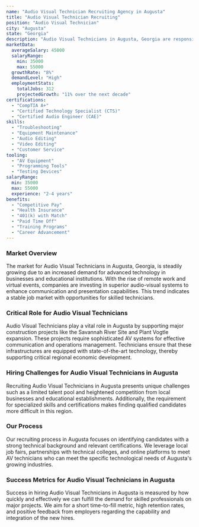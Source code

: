 ```yaml
---
name: "Audio Visual Technician Recruiting Agency in Augusta"
title: "Audio Visual Technician Recruiting"
position: "Audio Visual Technician"
city: "Augusta"
state: "Georgia"
description: "Audio Visual Technicians in Augusta, Georgia are responsible for setting up, maintaining, and operating audio and visual equipment, including microphones, sound speakers, video screens, projectors, video monitors, recording equipment, and more for concerts, sports events, meetings, and conventions."
marketData:
  averageSalary: 45000
  salaryRange:
    min: 35000
    max: 55000
  growthRate: "8%"
  demandLevel: "High"
  employmentStats:
    totalJobs: 312
    projectedGrowth: "11% over the next decade"
certifications:
  - "CompTIA A+"
  - "Certified Technology Specialist (CTS)"
  - "Certified Audio Engineer (CAE)"
skills:
  - "Troubleshooting"
  - "Equipment Maintenance"
  - "Audio Editing"
  - "Video Editing"
  - "Customer Service"
tooling:
  - "AV Equipment"
  - "Programming Tools"
  - "Testing Devices"
salaryRange:
  min: 35000
  max: 55000
  experience: "2-4 years"
benefits:
  - "Competitive Pay"
  - "Health Insurance"
  - "401(k) with Match"
  - "Paid Time Off"
  - "Training Programs"
  - "Career Advancement"
---
```


### Market Overview
The market for Audio Visual Technicians in Augusta, Georgia, is steadily growing due to an increased demand for advanced technology in businesses and educational institutions. With the rise of remote work and virtual events, companies are investing in superior audio-visual systems to enhance communication and presentation capabilities. This trend indicates a stable job market with opportunities for skilled technicians.

### Critical Role for Audio Visual Technicians
Audio Visual Technicians play a vital role in Augusta by supporting major construction projects like the Savannah River Site and Plant Vogtle expansion. These projects require sophisticated AV systems for effective communication and operations management. Technicians ensure that these infrastructures are equipped with state-of-the-art technology, thereby supporting critical regional economic development.

### Hiring Challenges for Audio Visual Technicians in Augusta
Recruiting Audio Visual Technicians in Augusta presents unique challenges such as a limited talent pool and heightened competition from local businesses and educational establishments. Additionally, the requirement for specialized skills and certifications makes finding qualified candidates more difficult in this region.

### Our Process
Our recruiting process in Augusta focuses on identifying candidates with a strong technical background and relevant certifications. We leverage local job fairs, partnerships with technical colleges, and online platforms to meet AV technicians who can meet the specific technological needs of Augusta's growing industries.

### Success Metrics for Audio Visual Technicians in Augusta
Success in hiring Audio Visual Technicians in Augusta is measured by how quickly and effectively we can fulfill the demand for skilled professionals on major projects. We aim for a short time-to-fill metric, high retention rates, and positive feedback from employers regarding the capability and integration of the new hires.